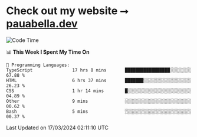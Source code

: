 # Check out my website ⭢ [pauabella.dev](https://pauabella.dev)

<!--START_SECTION:waka-->
![Code Time](http://img.shields.io/badge/Code%20Time-3%2C110%20hrs%2028%20mins-blue)

📊 **This Week I Spent My Time On** 

```text
💬 Programming Languages: 
TypeScript               17 hrs 8 mins       █████████████████░░░░░░░░   67.88 % 
HTML                     6 hrs 37 mins       ███████░░░░░░░░░░░░░░░░░░   26.23 % 
CSS                      1 hr 14 mins        █░░░░░░░░░░░░░░░░░░░░░░░░   04.89 % 
Other                    9 mins              ░░░░░░░░░░░░░░░░░░░░░░░░░   00.62 % 
Bash                     5 mins              ░░░░░░░░░░░░░░░░░░░░░░░░░   00.37 % 
```


 Last Updated on 17/03/2024 02:11:10 UTC
<!--END_SECTION:waka-->
